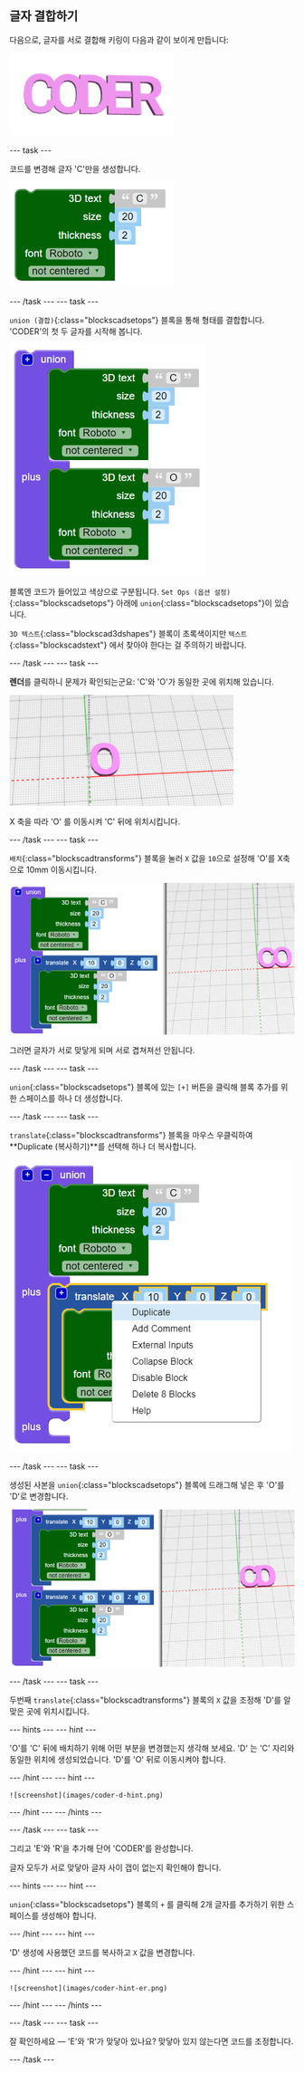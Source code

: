 ## 글자 결합하기

다음으로, 글자를 서로 결합해 키링이 다음과 같이 보이게 만듭니다:

![스크린샷](images/coder-letters-joined.png)

--- task ---

코드를 변경해 글자 'C'만을 생성합니다.

![스크린샷](images/coder-c.png)

--- /task --- --- task ---

`union (결합)`{:class="blockscadsetops"} 블록을 통해 형태를 결합합니다. 'CODER'의 첫 두 글자를 시작해 봅니다.

![스크린샷](images/coder-co.png)

블록엔 코드가 들어있고 색상으로 구분됩니다. `Set Ops (옵션 설정)`{:class="blockscadsetops"} 아래에 `union`{:class="blockscadsetops"}이 있습니다.

`3D 텍스트`{:class="blockscad3dshapes"} 블록이 초록색이지만 `텍스트`{:class="blockscadstext"} 에서 찾아야 한다는 걸 주의하기 바랍니다.

--- /task --- --- task ---

**렌더**를 클릭하니 문제가 확인되는군요: 'C'와 'O'가 동일한 곳에 위치해 있습니다.

![스크린샷](images/coder-same-place.png)

X 축을 따라 'O' 를 이동시켜 'C' 뒤에 위치시킵니다.

--- /task --- --- task ---

`배치`{:class="blockscadtransforms"} 블록을 눌러 `X` 값을 `10`으로 설정해 'O'를 X축으로 10mm 이동시킵니다.

![스크린샷](images/coder-translate.png)

그러면 글자가 서로 맞닿게 되며 서로 겹쳐져선 안됩니다.

--- /task --- --- task ---

`union`{:class="blockscadsetops"} 블록에 있는 `[+]` 버튼을 클릭해 블록 추가를 위한 스페이스를 하나 더 생성합니다.

--- /task --- --- task ---

`translate`{:class="blockscadtransforms"} 블록을 마우스 우클릭하여 **Duplicate (복사하기)**를 선택해 하나 더 복사합니다.

![스크린샷](images/coder-duplicate.png)

--- /task --- --- task ---

생성된 사본을 `union`{:class="blockscadsetops"} 블록에 드래그해 넣은 후 'O'를 'D'로 변경합니다.

![스크린샷](images/coder-d.png)

--- /task --- --- task ---

두번째 `translate`{:class="blockscadtransforms"} 블록의 `X` 값을 조정해 'D'를 알맞은 곳에 위치시킵니다.

--- hints --- --- hint ---

'O'를 'C' 뒤에 배치하기 위해 어떤 부분을 변경했는지 생각해 보세요. 'D' 는 'C' 자리와 동일한 위치에 생성되었습니다. 'D'를 'O' 뒤로 이동시켜야 합니다.

--- /hint --- --- hint ---

    ![screenshot](images/coder-d-hint.png)

--- /hint --- --- /hints ---

--- /task --- --- task ---

그리고 'E'와 'R'을 추가해 단어 'CODER'를 완성합니다.

글자 모두가 서로 맞닿아 글자 사이 갭이 없는지 확인해야 합니다.

--- hints --- --- hint ---

`union`{:class="blockscadsetops"} 블록의 `+` 를 클릭해 2개 글자를 추가하기 위한 스페이스를 생성해야 합니다.

--- /hint --- --- hint ---

'D' 생성에 사용했던 코드를 복사하고 `X` 값을 변경합니다.

--- /hint --- --- hint ---

    ![screenshot](images/coder-hint-er.png)

--- /hint --- --- /hints ---

--- /task --- --- task ---

잘 확인하세요 — 'E'와 'R'가 맞닿아 있나요? 맞닿아 있지 않는다면 코드를 조정합니다.

--- /task ---

